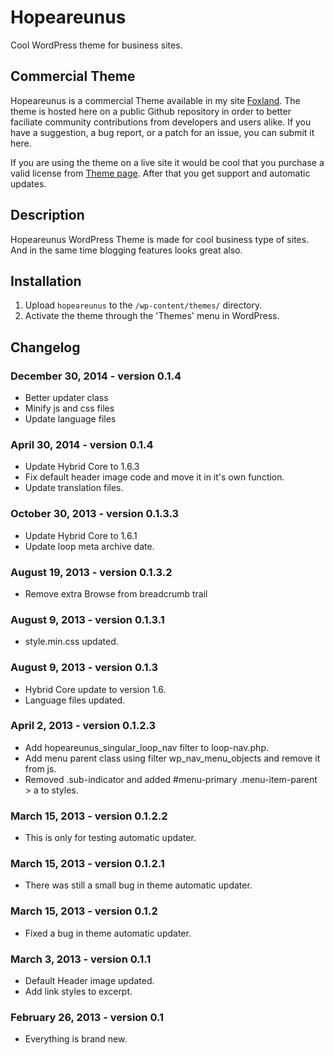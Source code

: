 # Hopeareunus

Cool WordPress theme for business sites.

## Commercial Theme

Hopeareunus is a commercial Theme available in my site [Foxland](https://foxland.fi/downloads/hopeareunus/). The theme is hosted here
on a public Github repository in order to better faciliate community contributions from developers and users alike.
If you have a suggestion, a bug report, or a patch for an issue, you can submit it here.

If you are using the theme on a live site it would be cool that you purchase a valid license from [Theme page](https://foxland.fi/downloads/hopeareunus/).
After that you get support and automatic updates.

## Description

Hopeareunus WordPress Theme is made for cool business type of sites.
And in the same time blogging features looks great also.

## Installation

1. Upload `hopeareunus` to the `/wp-content/themes/` directory.
1. Activate the theme through the 'Themes' menu in WordPress.

## Changelog

### December 30, 2014 - version 0.1.4

* Better updater class
* Minify js and css files
* Update language files

### April 30, 2014 - version 0.1.4

* Update Hybrid Core to 1.6.3
* Fix default header image code and move it in it's own function.
* Update translation files.

### October 30, 2013 - version 0.1.3.3

* Update Hybrid Core to 1.6.1
* Update loop meta archive date.

### August 19, 2013 - version 0.1.3.2

* Remove extra Browse from breadcrumb trail

### August 9, 2013 - version 0.1.3.1

* style.min.css updated.

### August 9, 2013 - version 0.1.3

* Hybrid Core update to version 1.6.
* Language files updated.

### April 2, 2013 - version 0.1.2.3

* Add hopeareunus_singular_loop_nav filter to loop-nav.php.
* Add menu parent class using filter wp_nav_menu_objects and remove it from js.
* Removed .sub-indicator and added #menu-primary .menu-item-parent > a to styles.

### March 15, 2013 - version 0.1.2.2

* This is only for testing automatic updater.

### March 15, 2013 - version 0.1.2.1

* There was still a small bug in theme automatic updater.

### March 15, 2013 - version 0.1.2

* Fixed a bug in theme automatic updater.

### March 3, 2013 - version 0.1.1

* Default Header image updated.
* Add link styles to excerpt.

### February 26, 2013 - version 0.1

* Everything is brand new.